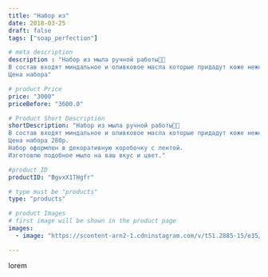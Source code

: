 ```yaml
---
title: "Набор из"
date: 2018-03-25
draft: false
tags: ["soap_perfection"]

# meta description
description : "Набор из мыла ручной работы👠💎
В состав входят миндальное и оливковое масла которые придадут коже нежность, а абрикосовый аромат поднимет настроение!
Цена набора"

# product Price
price: "3000"
priceBefore: "3600.0"

# Product Short Description
shortDescription: "Набор из мыла ручной работы👠💎
В состав входят миндальное и оливковое масла которые придадут коже нежность, а абрикосовый аромат поднимет настроение!
Цена набора 280р.
Набор оформлен в декоративную коробочку с лентой.
Изготовлю подобное мыло на ваш вкус и цвет."

#product ID
productID: "BgvxX1THgfr"

# type must be "products"
type: "products"

# product Images
# first image will be shown in the product page
images:
  - image: "https://scontent-arn2-1.cdninstagram.com/v/t51.2885-15/e35/29400600_1799273023700674_2613862163713884160_n.jpg?se=7&tp=1&_nc_ht=scontent-arn2-1.cdninstagram.com&_nc_cat=110&_nc_ohc=hy_Stw3Vg6oAX9myIy3&ccb=7-4&oh=0334216abaf2dbb6943fde7953943773&oe=6084FE11&ig_cache_key=MTc0MjgyODcyMjg3MTczMjIwMw%3D%3D.2-ccb7-4"

---
```

lorem
